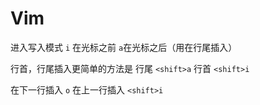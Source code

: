 # Vim

进入写入模式 `i` 在光标之前 `a`在光标之后（用在行尾插入）

行首，行尾插入更简单的方法是 行尾 `<shift>a` 行首 `<shift>i`

在下一行插入 `o` 在上一行插入 `<shift>i`

  
